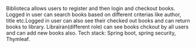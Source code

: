 Biblioteca allows users to register and then login and checkout books. Logged in user can search books based on different criterias like author, title etc.Logged in user can also see their checked out books and can return books to library.
Librairan(different role) can see books chckout by all users and can add new books also.
Tech stack: Spring boot, spring security, Thymleaf.
